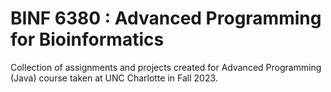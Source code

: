 # BINF 6380 : Advanced Programming for Bioinformatics
Collection of assignments and projects created for Advanced Programming (Java) course taken at UNC Charlotte in Fall 2023. 
